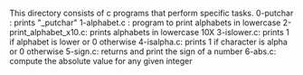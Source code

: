 This directory consists of c programs that perform specific tasks.
0-putchar :  prints "_putchar"
1-alphabet.c : program to print alphabets in lowercase
2-print_alphabet_x10.c: prints alphabets in lowercase 10X
3-islower.c: prints 1 if alphabet is lower or 0 otherwise
4-isalpha.c: prints 1 if character is alpha or 0 otherwise
5-sign.c: returns and print the sign of a number
6-abs.c: compute the absolute value for any given integer
